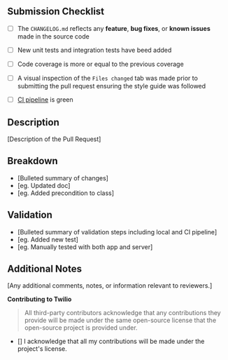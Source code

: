 ## Submission Checklist

 - [ ] The `CHANGELOG.md` reflects any **feature**, **bug fixes**, or **known issues** made in the source code
 - [ ] New unit tests and integration tests have beed added
 - [ ] Code coverage is more or equal to the previous coverage
 - [ ] A visual inspection of the `Files changed` tab was made prior to submitting the pull request ensuring the style guide was followed
 - [ ] [CI pipeline](https://app.circleci.com/pipelines/github/twilio/twilio-voice-react-native-app) is green 


## Description

[Description of the Pull Request]

## Breakdown

- [Bulleted summary of changes]
- [eg. Updated doc]
- [eg. Added precondition to class]

## Validation

- [Bulleted summary of validation steps including local and CI pipeline]
- [eg. Added new test]
- [eg. Manually tested with both app and server]

## Additional Notes

[Any additional comments, notes, or information relevant to reviewers.]

**Contributing to Twilio**

> All third-party contributors acknowledge that any contributions they provide will be made under the same open-source license that the open-source project is provided under.

- [] I acknowledge that all my contributions will be made under the project's license.


